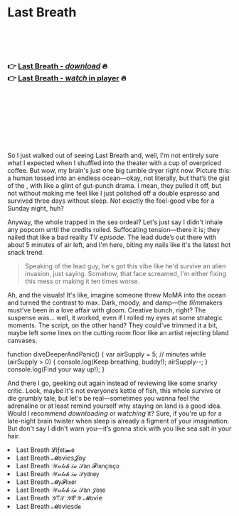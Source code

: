 <h1>Last Breath</h1>

<br><br><br>

<h3>👉 <a href="https://Erics-disdeobloomning1972.github.io/wozkiouwkv/">Last Breath - 𝘥𝘰𝘸𝘯𝘭𝘰𝘢𝘥</a> 🔥<br>
👉 <a href="https://Erics-disdeobloomning1972.github.io/wozkiouwkv/">Last Breath - 𝘸𝘢𝘵𝘤𝘩 in player</a> 🔥
</h3>



<br><br><br><br><br><br><br>


So I just walked out of seeing Last Breath and, well, I'm not entirely sure what I expected when I shuffled into the theater with a cup of overpriced coffee. But wow, my brain's just one big tumble dryer right now. Picture this: a human tossed into an endless ocean—okay, not literally, but that’s the gist of the  , with like a glint of gut-punch drama. I mean, they pulled it off, but not without making me feel like I just polished off a double espresso and survived three days without sleep. Not exactly the feel-good vibe for a Sunday night, huh?

Anyway, the whole trapped in the sea ordeal? Let's just say I didn't inhale any popcorn until the credits rolled. Suffocating tension—there it is; they nailed that like a bad reality TV 𝘦𝘱𝘪𝘴𝘰𝘥𝘦. The lead dude’s out there with about 5 minutes of air left, and I'm here, biting my nails like it's the latest hot snack trend.

> Speaking of the lead guy, he's got this vibe like he'd survive an alien invasion, just saying. Somehow, that face screamed, I'm either fixing this mess or making it ten times worse.

Ah, and the visuals! It's like, imagine someone threw MoMA into the ocean and turned the contrast to max. Dark, moody, and damp—the 𝘧𝘪𝘭𝘮makers must've been in a love affair with gloom. Creative bunch, right? The suspense was... well, it worked, even if I rolled my eyes at some strategic moments. The script, on the other hand? They could've trimmed it a bit, maybe left some lines on the cutting room floor like an artist rejecting bland canvases.

function diveDeeperAndPanic() {
  var airSupply = 5; // minutes
  while (airSupply > 0) {
    console.log(Keep breathing, buddy!);
    airSupply--;
  }
  console.log(Find your way up!);
}

And there I go, geeking out again instead of reviewing like some snarky critic. Look, maybe it's not everyone’s kettle of fish, this whole survive or die grumbly tale, but let's be real—sometimes you wanna feel the adrenaline or at least remind yourself why staying on land is a good idea. Would I recommend 𝘥𝘰𝘸𝘯𝘭𝘰𝘢𝘥𝘪𝘯𝘨 or 𝘸𝘢𝘵𝘤𝘩𝘪𝘯𝘨 it? Sure, if you're up for a late-night brain twister when sleep is already a figment of your imagination. But don't say I didn't warn you—it’s gonna stick with you like sea salt in your hair.

<li>Last Breath 𝓛𝗂ƒ𝖾𝗍𝗂𝓶𝖾</li>
<li>Last Breath 𝓜𝗈ν𝗂𝖾𝗌𝓙𝗈𝗒</li>
<li>Last Breath 𝒲𝒶𝓉𝒸𝒽 𝒾𝓃 𝒮𝖺𝗇 𝓕𝗋𝖺𝗇ç𝗂𝗌ç𝗈</li>
<li>Last Breath 𝒲𝒶𝓉𝒸𝒽 𝒾𝓃 𝒮𝗒𝖽𝗇𝖾𝗒</li>
<li>Last Breath 𝓜𝗒𝓕𝗅𝗂𝗑𝖾𝗋</li>
<li>Last Breath 𝒲𝒶𝓉𝒸𝒽 𝒾𝓃 𝒮𝖺𝗇 𝒥𝗈𝗌𝖾</li>
<li>Last Breath 𝒴𝖳𝒮 𝒴𝖨𝖥𝒴 𝓜𝗈ν𝗂𝖾</li>
<li>Last Breath 𝓜𝗈ν𝗂𝖾𝗌ԁ𝖆</li>
